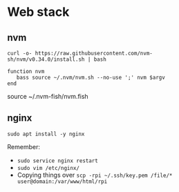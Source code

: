 # Web stack

## nvm

```
curl -o- https://raw.githubusercontent.com/nvm-sh/nvm/v0.34.0/install.sh | bash

function nvm
   bass source ~/.nvm/nvm.sh --no-use ';' nvm $argv
end
```

source ~/.nvm-fish/nvm.fish

## nginx

```
sudo apt install -y nginx 
```
Remember: 
- `sudo service nginx restart`
- `sudo vim /etc/nginx/`
- Copying things over `scp -rpi ~/.ssh/key.pem /file/* user@domain:/var/www/html/rpi`
